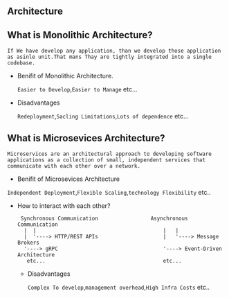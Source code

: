 ## Architecture 

 ## What is Monolithic Architecture?
   
   `If We have develop any application, than we develop those application as asinle unit.That mans Thay are tightly integrated into a single codebase.`

  - Benifit of Monolithic Architecture.

    `Easier to Develop`,`Easier to Manage` etc...

  - Disadvantages

    `Redeployment`,`Sacling Limitations`,`Lots of dependence` etc...

 ## What is Microsevices Architecture?

   `Microservices are an architectural approach to developing software applications as a collection of small, independent services that communicate with each other over a network.`

  -  Benifit of Microsevices Architecture

   `Independent Deployment`,`Flexible Scaling`,`technology Flexibility` etc..

  - How to interact with each other?

    ```
     Synchronous Communication                 Asynchronous Communication
      |  |                                         |   |
      |  '----> HTTP/REST APIs                     |   '----> Message Brokers
      '----> gRPC                                  '----> Event-Driven Architecture
       etc...                                      etc...
    ```

    - Disadvantages

      `Complex To develop`,`management overhead`,`High Infra Costs` etc..

      
